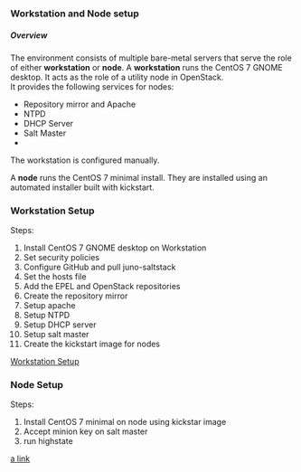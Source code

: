 ### Workstation and Node setup

##### Overview

The environment consists of multiple bare-metal servers that serve the role of either **workstation** or **node**.
A **workstation** runs the CentOS 7 GNOME desktop.  It acts as the role of a utility node in OpenStack.  
It provides the following services for nodes:

- Repository mirror and Apache
- NTPD
- DHCP Server
- Salt Master
- 
The workstation is configured manually.

A **node** runs the CentOS 7 minimal install.  They are installed using an automated installer built with kickstart.

### Workstation Setup

Steps:
1. Install CentOS 7 GNOME desktop on Workstation  
2. Set security policies  
3. Configure GitHub and pull juno-saltstack  
4. Set the hosts file  
5. Add the EPEL and OpenStack repositories  
6. Create the repository mirror  
7. Setup apache  
8. Setup NTPD  
9. Setup DHCP server   
10. Setup salt master  
11. Create the kickstart image for nodes  

[Workstation Setup](workstation/README.md)

### Node Setup

Steps:
1. Install CentOS 7 minimal on node using kickstar image  
2. Accept minion key on salt master  
3. run highstate  

[a link](node/README.md)
